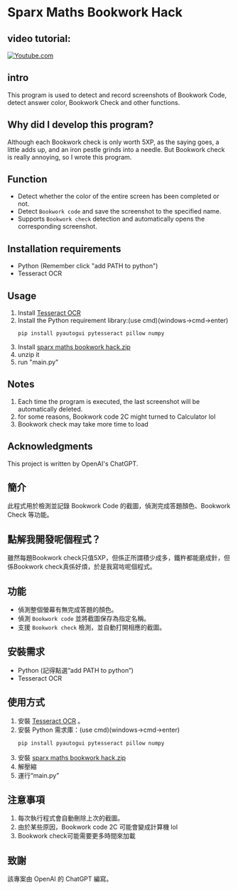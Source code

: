 # Sparx Maths Bookwork Hack

## video tutorial:

[![Youtube.com](https://i.ytimg.com/an_webp/vLV6XAAB_YQ/mqdefault_6s.webp?du=3000&sqp=CMDj87kG&rs=AOn4CLB0478B7jmZbFutIJZECFYjUsFVUw)](https://www.youtube.com/watch?v=vLV6XAAB_YQ "Tutorial")

## intro
This program is used to detect and record screenshots of Bookwork Code, detect answer color, Bookwork Check and other functions.

## Why did I develop this program?
Although each Bookwork check is only worth 5XP, as the saying goes, a little adds up, and an iron pestle grinds into a needle. But Bookwork check is really annoying, so I wrote this program.

## Function
- Detect whether the color of the entire screen has been completed or not.
- Detect `Bookwork code` and save the screenshot to the specified name.
- Supports `Bookwork check` detection and automatically opens the corresponding screenshot.

## Installation requirements
- Python (Remember click "add PATH to python")
- Tesseract OCR

## Usage
1. Install [Tesseract OCR](https://github.com/tesseract-ocr/tesseract/releases/download/5.5.0/tesseract-ocr-w64-setup-5.5.0.20241111.exe) 
2. Install the Python requirement library:(use cmd)(windows->cmd->enter)
   ```bash
   pip install pyautogui pytesseract pillow numpy
3. Install [sparx maths bookwork hack.zip](https://github.com/Trevor-2/Sparx-hack/blob/main/.sparx%20maths%20bookwork%20hack.zip)
4. unzip it
5. run "main.py"

## Notes
1. Each time the program is executed, the last screenshot will be automatically deleted.
2. for some reasons, Bookwork code 2C might turned to Calculator lol
3. Bookwork check may take more time to load

## Acknowledgments
This project is written by OpenAI's ChatGPT.

## 簡介
此程式用於檢測並記錄 Bookwork Code 的截圖，偵測完成答題顏色、Bookwork Check 等功能。

## 點解我開發呢個程式？
雖然每題Bookwork check只值5XP，但係正所謂積少成多，鐵杵都能磨成針，但係Bookwork check真係好煩，於是我寫咗呢個程式。

## 功能
- 偵測整個螢幕有無完成答題的顏色。
- 偵測 `Bookwork code` 並將截圖保存為指定名稱。
- 支援 `Bookwork check` 檢測，並自動打開相應的截圖。

## 安裝需求
- Python (記得點選“add PATH to python”)
- Tesseract OCR

## 使用方式
1. 安裝 [Tesseract OCR](https://github.com/tesseract-ocr/tesseract/releases/download/5.5.0/tesseract-ocr-w64-setup-5.5.0.20241111.exe) 。
2. 安裝 Python 需求庫：(use cmd)(windows->cmd->enter)
   ```bash
   pip install pyautogui pytesseract pillow numpy
3. 安裝 [sparx maths bookwork hack.zip](https://github.com/Trevor-2/Sparx-hack/blob/main/.sparx%20maths%20bookwork%20hack.zip)
4. 解壓縮
5. 運行“main.py”

## 注意事項
1. 每次執行程式會自動刪除上次的截圖。
2. 由於某些原因，Bookwork code 2C 可能會變成計算機 lol
3. Bookwork check可能需要更多時間來加載

## 致謝
該專案由 OpenAI 的 ChatGPT 編寫。
